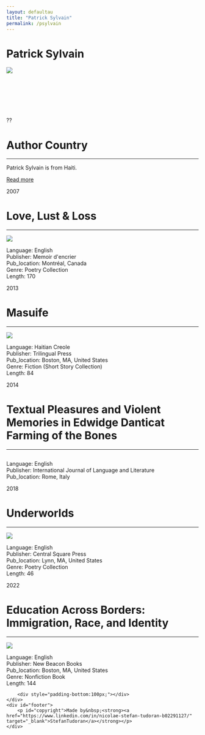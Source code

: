 ```yaml
---
layout: defaultau
title: "Patrick Sylvain"
permalink: /psylvain
---
```

<!-- partial:index.partial.html -->
<div class="content">
    <h1>Patrick Sylvain</h1>
    <div class="quote">
        <div><img src="http://media.wbur.org/wp/2010/03/PSylvain300.jpg" class="logo"></div>
    </div>
    <div class="timeline">
        <div style="padding-bottom:100px;"></div>
        <div class="block">
            <div class="date right"><p class="right">??</p></div>
            <div class="dot"></div>
            <div class="left first">
                <h1>Author Country</h1><hr>
            <p>Patrick Sylvain is from Haiti.</p>
                <a href="https://ht.wikipedia.org/wiki/Patrick_Sylvain" target="_blank">Read more</a>
            </div>
        </div>
        <div class="block">
            <div class="date left"><p class="left">2007</p></div>
            <div class="dot"></div>
            <div class="right">
                <h1>Love, Lust & Loss</h1><hr>
                <p><img src="https://images-na.ssl-images-amazon.com/images/I/71EwCA-0JyL.jpg"></p>
                <p>
                Language: English<br/>
                Publisher: Memoir d'encrier<br/>
                Pub_location: Montréal, Canada<br/>
                Genre: Poetry Collection<br/>
                Length: 170</p>
            </div>
        </div>
        <div class="block">
            <div class="date right"><p class="right">2013</p></div>
            <div class="dot"></div>
            <div class="left hide">
                <h1>Masuife</h1><hr>
                <p><img src="https://i.gr-assets.com/images/S/compressed.photo.goodreads.com/books/1526662486l/40167712.jpg"></p>
                <p>Language: Haitian Creole<br/>
                Publisher: Trilingual Press<br/>
                Pub_location: Boston, MA, United States<br/>
                Genre: Fiction (Short Story Collection)<br/>
                Length: 84</p>
            </div>
        </div>
        <div class="block">
            <div class="date left"><p class="left">2014</p></div>
            <div class="dot"></div>
            <div class="right hide">
                <h1>Textual Pleasures and Violent Memories in Edwidge Danticat Farming of the Bones</h1><hr>
                <p><img src=""></p>
                <p>Language: English<br/>
                Publisher: International Journal of Language and Literature<br/>
                Pub_location: Rome, Italy<br/></p>
            </div>
        </div>
        <div class="block">
            <div class="date right"><p class="right">2018</p></div>
            <div class="dot"></div>
            <div class="left hide">
                <h1>Underworlds</h1><hr>
                <p><img src="https://images-na.ssl-images-amazon.com/images/I/81wxzsovy7L.jpg"></p>
                <p>Language: English<br/>
                Publisher: Central Square Press<br/>
                Pub_location: Lynn, MA, United States<br/>
                Genre: Poetry Collection<br/>
                Length: 46</p>
            </div>
        </div>
        <div class="block">
            <div class="date right"><p class="leftt">2022</p></div>
            <div class="dot"></div>
            <div class="right hide">
                <h1>Education Across Borders: Immigration, Race, and Identity</h1><hr>
                <p><img src="https://images-na.ssl-images-amazon.com/images/I/91hXojbe8bL.jpg"></p>
                <p>Language: English<br/>
                Publisher: New Beacon Books<br/>
                Pub_location: Boston, MA, United States<br/>
                Genre: Nonfiction Book<br/>
                Length: 144</p>
            </div>
        </div>
       
        <div style="padding-bottom:100px;"></div>
    </div>
    <div id="footer">
        <p id="copyright">Made by&nbsp;<strong><a href="https://www.linkedin.com/in/nicolae-stefan-tudoran-b02291127/" target="_blank">StefanTudoran</a></strong></p>
    </div>
</div>
<!-- partial -->
  <script src='https://cdnjs.cloudflare.com/ajax/libs/jquery/3.1.1/jquery.min.js'></script><script  src="assets/js/authorscript.js"></script>
